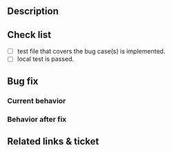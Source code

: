 ## Description

<!-- Summarize the change this PR wants to introduce. -->

## Check list

<!-- A list of things needed to be done before set the PR as ready-for-review. -->

- [ ] test file that covers the bug case(s) is implemented.
- [ ] local test is passed.

## Bug fix

### Current behavior

### Behavior after fix

## Related links & ticket

<!-- List of tickets or links related to this PR -->
